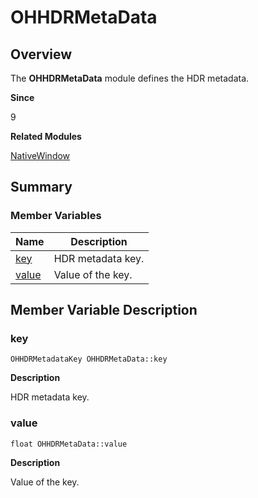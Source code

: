 # OHHDRMetaData


## Overview

The **OHHDRMetaData** module defines the HDR metadata.

**Since**

9

**Related Modules**

[NativeWindow](_native_window.md)


## Summary


### Member Variables

| Name| Description|
| -------- | -------- |
| [key](#key) | HDR metadata key.|
| [value](#value) | Value of the key.|


## Member Variable Description


### key


```
OHHDRMetadataKey OHHDRMetaData::key
```

**Description**

HDR metadata key.


### value


```
float OHHDRMetaData::value
```

**Description**

Value of the key.
